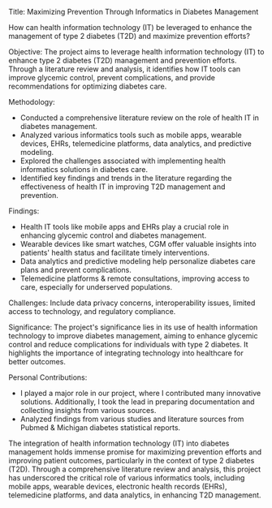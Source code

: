 Title: Maximizing Prevention Through Informatics in Diabetes Management
 
How can health information technology (IT) be leveraged to enhance the management of type 2 diabetes (T2D) and maximize prevention efforts?

Objective: 
The project aims to leverage health information technology (IT) to enhance type 2 diabetes (T2D) management and prevention efforts. Through a literature review and analysis, it identifies how IT tools can improve glycemic control, prevent complications, and provide recommendations for optimizing diabetes care.

Methodology: 
- Conducted a comprehensive literature review on the role of health IT in diabetes management.
- Analyzed various informatics tools such as mobile apps, wearable devices, EHRs, telemedicine platforms, data analytics, and predictive modeling.
- Explored the challenges associated with implementing health informatics solutions in diabetes care.
- Identified key findings and trends in the literature regarding the effectiveness of health IT in improving T2D management and prevention.

Findings:
- Health IT tools like mobile apps and EHRs play a crucial role in enhancing glycemic control and diabetes management.
- Wearable devices like smart watches, CGM  offer valuable insights into patients' health status and facilitate timely interventions.
- Data analytics and predictive modeling help personalize diabetes care plans and prevent complications.
- Telemedicine platforms & remote consultations, improving access to care, especially for underserved populations.

Challenges:
Include data privacy concerns, interoperability issues, limited access to technology, and regulatory compliance.

Significance:
The project's significance lies in its use of health information technology to improve diabetes management, aiming to enhance glycemic control and reduce complications for individuals with type 2 diabetes. It highlights the importance of integrating technology into healthcare for better outcomes.

Personal Contributions:
- I played a major role in our project, where I contributed many innovative solutions. Additionally, I took the lead in preparing documentation and collecting insights from various sources.
- Analyzed  findings from various studies and literature sources from Pubmed & Michigan diabetes statistical reports.
  

The integration of health information technology (IT) into diabetes management holds immense promise for maximizing prevention efforts and improving patient outcomes, particularly in the context of type 2 diabetes (T2D). Through a comprehensive literature review and analysis, this project has underscored the critical role of various informatics tools, including mobile apps, wearable devices, electronic health records (EHRs), telemedicine platforms, and data analytics, in enhancing T2D management.
